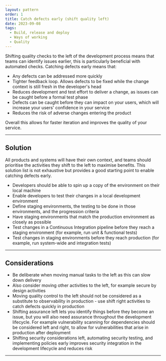 ```yaml
---
layout: pattern
order: 1
title: Catch defects early (shift quality left)
date: 2023-09-08
tags:
  - Build, release and deploy
  - Ways of working
  - Quality
---
```


Shifting quality checks to the left of the development process means that teams can identify issues earlier, this is particularly beneficial with automated checks. Catching defects early means that:

- Any defects can be addressed more quickly
- Tighter feedback loop. Allows defects to be fixed while the change context is still fresh in the developer's head
- Reduces development and test effort to deliver a change, as issues can be caught before a formal test phase
- Defects can be caught before they can impact on your users, which will increase your users' confidence in your service
- Reduces the risk of adverse changes entering the product

Overall this allows for faster iteration and improves the quality of your service.

---

## Solution

All products and systems will have their own context, and teams should prioritise the activities they shift to the left to maximise benefits. This solution list is not exhaustive but provides a good starting point to enable catching defects early.

- Developers should be able to spin up a copy of the environment on their local machine
- Enable developers to test their changes in a local development environment
- Define staging environments, the testing to be done in those environments, and the progression criteria
- Have staging environments that match the production environment as closely as possible
- Test changes in a Continuous Integration pipeline before they reach a staging environment (for example, run unit & functional tests)
- Test changes in staging environments before they reach production (for example, run system-wide and integration tests)

---

## Considerations

- Be deliberate when moving manual tasks to the left as this can slow down delivery
- Also consider moving other activities to the left, for example secure by design activities
- Moving quality control to the left should not be considered as a substitute to observability in production - use shift right activities to catch defects quickly in production
- Shifting assurance left lets you identify things before they become an issue, but you will also need assurance throughout the development lifecycle. For example vulnerability scanning for dependencies should be considered left and right, to allow for vulnerabilities that arise in production after deployment
- Shifting security considerations left, automating security testing, and implementing policies early improves security integration in the development lifecycle and reduces risk 

---
